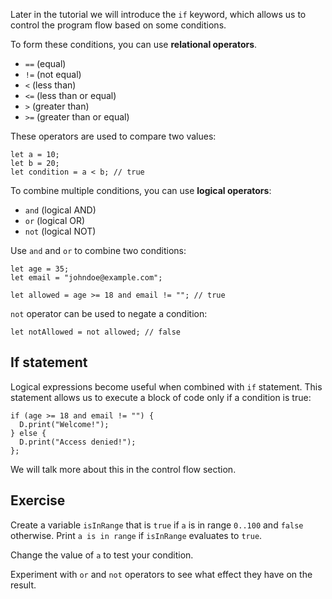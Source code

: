Later in the tutorial we will introduce the `if` keyword, which allows us to control the program
flow based on some conditions.

To form these conditions, you can use **relational operators**.

- `==` (equal)
- `!=` (not equal)
- `<` (less than)
- `<=` (less than or equal)
- `>` (greater than)
- `>=` (greater than or equal)

These operators are used to compare two values:

```motoko
let a = 10;
let b = 20;
let condition = a < b; // true
```

To combine multiple conditions, you can use **logical operators**:

- `and` (logical AND)
- `or` (logical OR)
- `not` (logical NOT)

Use `and` and `or` to combine two conditions:

```motoko
let age = 35;
let email = "johndoe@example.com";

let allowed = age >= 18 and email != ""; // true
```

`not` operator can be used to negate a condition:

```motoko
let notAllowed = not allowed; // false
```

## If statement

Logical expressions become useful when combined with `if` statement. This statement allows us to
execute a block of code only if a condition is true:

```motoko
if (age >= 18 and email != "") {
  D.print("Welcome!");
} else {
  D.print("Access denied!");
};
```

We will talk more about this in the control flow section.

## Exercise

Create a variable `isInRange` that is `true` if `a` is in range `0..100` and `false` otherwise. Print
`a is in range` if `isInRange` evaluates to `true`.

Change the value of `a` to test your condition.

Experiment with `or` and `not` operators to see what
effect they have on the result.
